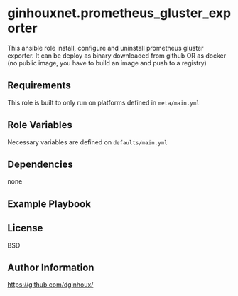 ginhouxnet.prometheus_gluster_exporter
=========

This ansible role install, configure and uninstall prometheus gluster exporter.
It can be deploy as binary downloaded from github OR as docker (no public image, you have to build an image and push to a registry)



Requirements
------------

This role is built to only run on platforms defined in `meta/main.yml`


Role Variables
--------------

Necessary variables are defined on `defaults/main.yml`



Dependencies
------------

none


Example Playbook
----------------



License
-------

BSD


Author Information
------------------

https://github.com/dginhoux/

